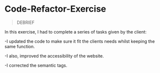 # Code-Refactor-Exercise

>DEBRIEF 

In this exercise, I had to complete a series of tasks given by the client:

-I updated the code to make sure it fit the clients needs whilst keeping the same function. 

-I also, improved the accessibility of the website.

-I corrected the semantic tags.